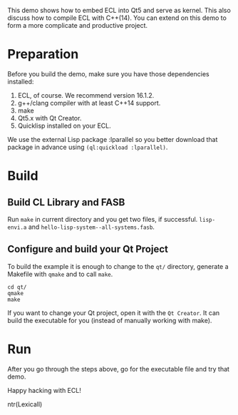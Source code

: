 This demo shows how to embed ECL into Qt5 and serve as kernel. This
also discuss how to compile ECL with C++(14). You can extend on this
demo to form a more complicate and productive project.

# Preparation 
Before you build the demo, make sure you have those dependencies installed: 
1. ECL, of course. We recommend version 16.1.2.
2. g++/clang compiler with at least C++14 support.
3. make
4. Qt5.x with Qt Creator.
5. Quicklisp installed on your ECL.

We use the external Lisp package :lparallel so you better download
that package in advance using `(ql:quickload :lparallel)`.

# Build

## Build CL Library and FASB

Run `make` in current directory and you get two files, if
successful. `lisp-envi.a` and `hello-lisp-system--all-systems.fasb`.

## Configure and build your Qt Project

To build the example it is enough to change to the `qt/` directory,
generate a Makefile with `qmake` and to call `make`.

```shell
cd qt/
qmake
make
```

If you want to change your Qt project, open it with the `Qt
Creator`. It can build the executable for you (instead of manually
working with make).

# Run

After you go through the steps above, go for the executable file and
try that demo.

Happy hacking with ECL!

ntr(Lexicall)
